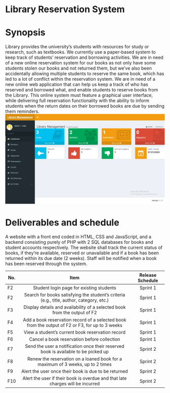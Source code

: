 # Library Reservation System

# Synopsis 

Library provides the university’s students with resources for study or research, such as textbooks. We currently use a paper-based system to keep track of students’ reservation and borrowing activities. We are in need of a new online reservation system for our books as not only have some students stolen our books and not returned them, but we’ve also been accidentally allowing multiple students to reserve the same book, which has led to a lot of conflict within the reservation system. We are in need of a new online web application that can help us keep a track of who has reserved and borrowed what, and enable students to reserve books from the Library. This online system must feature a graphical user interface, while delivering full reservation functionality with the ability to inform students when the return dates on their borrowed books are due by sending them reminders.
![Gameplay Image](asset/lib.png)

# Deliverables and schedule

A website with a front end coded in HTML, CSS and JavaScript, and a backend consisting purely of PHP with 2 SQL databases for books and student accounts respectively.
The website shall track the current status of books, if they’re available, reserved or unavailable and if a book has been returned within its due date (2 weeks).
Staff will be notified when a book has been reserved through the system.

| No. |                                      Item                                                       | Release Schedule  |
| --- |:-----------------------------------------------------------------------------------------------:| :----------------:|
| F2  | Student login page for existing students                                                        |      Sprint 1     |
| F2  | Search for books satisfying the student’s criteria (e.g., title, author, category, etc.)        |      Sprint 1     |
| F3  | Display details and availability of a selected book from the output of F2                       |      Sprint 1     |
| F4  | Add a book reservation record of a selected book from the output of F2 or F3, for up to 3 weeks |      Sprint 1     |
| F5  | View a student’s current book reservation record                                                |      Sprint 1     |
| F6  | Cancel a book reservation before collection                                                     |      Sprint 1     |
| F7  | Send the user a notification once their reserved book is available to be picked up              |      Sprint 2     |
| F8  | Renew the reservation on a loaned book for a maximum of 3 weeks, up to 2 times                  |      Sprint 2     |
| F9  | Alert the user once their book is due to be returned                                            |      Sprint 2     |
| F10 | Alert the user if their book is overdue and that late charges will be incurred                  |      Sprint 2     |
